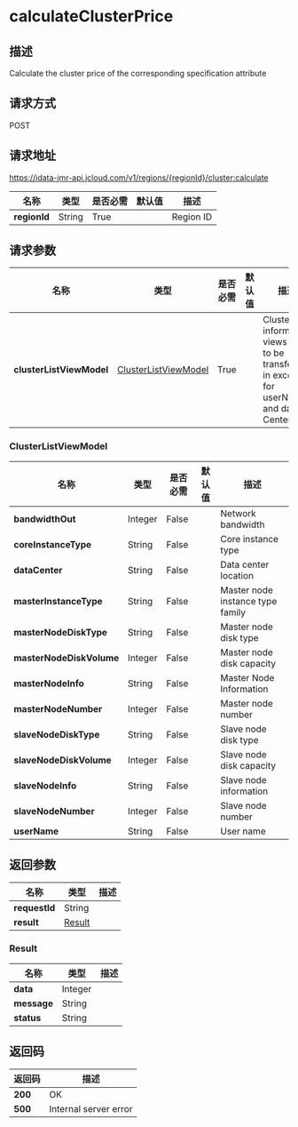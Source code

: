 # calculateClusterPrice


## 描述
Calculate the cluster price of the corresponding specification attribute

## 请求方式
POST

## 请求地址
https://idata-jmr-api.jcloud.com/v1/regions/{regionId}/cluster:calculate

|名称|类型|是否必需|默认值|描述|
|---|---|---|---|---|
|**regionId**|String|True||Region ID|

## 请求参数
|名称|类型|是否必需|默认值|描述|
|---|---|---|---|---|
|**clusterListViewModel**|[ClusterListViewModel](##ClusterListViewModel)|True||Cluster information views need to be transferred in except for userName and data Center|

### <a name="ClusterListViewModel">ClusterListViewModel</a>
|名称|类型|是否必需|默认值|描述|
|---|---|---|---|---|
|**bandwidthOut**|Integer|False||Network bandwidth|
|**coreInstanceType**|String|False||Core instance type|
|**dataCenter**|String|False||Data center location|
|**masterInstanceType**|String|False||Master node instance type family|
|**masterNodeDiskType**|String|False||Master node disk type|
|**masterNodeDiskVolume**|Integer|False||Master node disk capacity|
|**masterNodeInfo**|String|False||Master Node Information|
|**masterNodeNumber**|Integer|False||Master node number|
|**slaveNodeDiskType**|String|False||Slave node disk type|
|**slaveNodeDiskVolume**|Integer|False||Slave node disk capacity|
|**slaveNodeInfo**|String|False||Slave node information|
|**slaveNodeNumber**|Integer|False||Slave node number|
|**userName**|String|False||User name|

## 返回参数
|名称|类型|描述|
|---|---|---|
|**requestId**|String||
|**result**|[Result](##Result)||


### <a name="Result">Result</a>
|名称|类型|描述|
|---|---|---|
|**data**|Integer||
|**message**|String||
|**status**|String||

## 返回码
|返回码|描述|
|---|---|
|**200**|OK|
|**500**|Internal server error|
